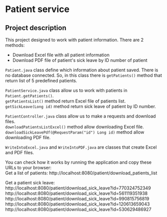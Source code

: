 # Patient service

## Project description

This project designed to work with patient information. 
There are 2 methods:
* Download Excel file with all patient information
* Download PDF file of patient's sick leave by ID number of patient

`Patient.java` class define which information about patient saved.
There is no database connected. So, in this class there is 
`getPatients()` method that return list of 5 predefined patients.

`PatientService.java` class allow us to work with patients in
`Patient.getPatients()`.   
`getPatientsList()` method return Excel file of patients list.  
`getSickLeave(Long id)` method return sick leave of patient by ID number.

`PatientController.java` class allow us to make a requests and
download files.  
`downloadPatientsListExcel()` method allow downloading Excel file.  
`downloadSickLeavePdf(@RequestParam("id") Long id)` method
allow downloading PDF file.

`WriteIntoExcel.java` and `WriteIntoPDF.java` are classes that 
create Excel and PDF files.

You can check how it works by running the application and copy these
URLs to your browser:  
Get a list of patients:
http://localhost:8080/patient/download_patients_list

Get a patient sick leave:  
http://localhost:8080/patient/download_sick_leave?id=770324752349
http://localhost:8080/patient/download_sick_leave?id=561119351938
http://localhost:8080/patient/download_sick_leave?id=990815756819
http://localhost:8080/patient/download_sick_leave?id=120613659043
http://localhost:8080/patient/download_sick_leave?id=530629486927